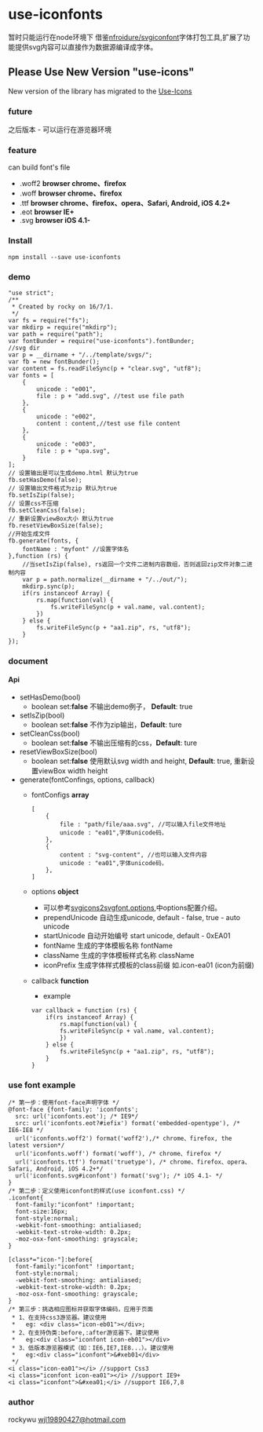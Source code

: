 # use-iconfonts
暂时只能运行在node环境下
借鉴[nfroidure/svgiconfont](https://github.com/nfroidure/svgiconfont)字体打包工具,扩展了功能提供svg内容可以直接作为数据源编译成字体。

## Please Use New Version "use-icons"

New version of the library has migrated to the [Use-Icons](https://www.npmjs.com/package/use-icons)

### future
之后版本 - 可以运行在游览器环境

### feature
can build font's file

* .woff2 **browser chrome、firefox**
* .woff **browser chrome、firefox**
* .ttf **browser chrome、firefox、opera、Safari, Android, iOS 4.2+**
* .eot **browser IE+**
* .svg **browser iOS 4.1-**


### Install
```
npm install --save use-iconfonts
```

### demo
```
"use strict";
/**
 * Created by rocky on 16/7/1.
 */
var fs = require("fs");
var mkdirp = require("mkdirp");
var path = require("path");
var fontBunder = require("use-iconfonts").fontBunder;
//svg dir
var p = __dirname + "/../template/svgs/";
var fb = new fontBunder();
var content = fs.readFileSync(p + "clear.svg", "utf8");
var fonts = [
    {
        unicode : "e001",
        file : p + "add.svg", //test use file path
    },
    {
        unicode : "e002",
        content : content,//test use file content
    },
    {
        unicode : "e003",
        file : p + "upa.svg",
    }
];
// 设置输出是可以生成demo.html 默认为true
fb.setHasDemo(false);
// 设置输出文件格式为zip 默认为true
fb.setIsZip(false);
// 设置css不压缩
fb.setCleanCss(false);
// 重新设置viewBox大小 默认为true
fb.resetViewBoxSize(false);
//开始生成文件
fb.generate(fonts, {
    fontName : "myfont" //设置字体名
},function (rs) {
    //当setIsZip(false), rs返回一个文件二进制内容数组，否则返回zip文件对象二进制内容
    var p = path.normalize(__dirname + "/../out/");
    mkdirp.sync(p);
    if(rs instanceof Array) {
        rs.map(function(val) {
            fs.writeFileSync(p + val.name, val.content);
        })
    } else {
        fs.writeFileSync(p + "aa1.zip", rs, "utf8");
    }
});
```
### document

#### Api

* setHasDemo(bool)
    * boolean  set:**false** 不输出demo例子， **Default**: true
* setIsZip(bool)
    * boolean  set:**false** 不作为zip输出，**Default**: ture
* setCleanCss(bool)
    * boolean  set:**false** 不输出压缩有的css，**Default**: ture
* resetViewBoxSize(bool)
    * boolean  set:**false** 使用默认svg width and height, **Default**: true, 重新设置viewBox width height
* generate(fontConfings, options, callback)
    * fontConfigs  **array**
    
        ```
        [
            {
                file : "path/file/aaa.svg", //可以输入file文件地址
                unicode : "ea01",字体unicode码，
            },
            {
                content : "svg-content", //也可以输入文件内容
                unicode : "ea01",字体unicode码，
            },
        ]
        ```
    * options **object**
        * 可以参考[svgicons2svgfont.options](https://github.com/nfroidure/svgicons2svgfont#svgicons2svgfontoptions),中options配置介绍。
        * prependUnicode 自动生成unicode, default - false, true - auto unicode
        * startUnicode  自动开始编号 start unicode, default - 0xEA01
        * fontName 生成的字体模板名称 fontName
        * className 生成的字体模板样式名称 className
        * iconPrefix 生成字体样式模板的class前缀 如.icon-ea01 (icon为前缀)
    * callback **function**
        * example
        
        ```
        var callback = function (rs) {
            if(rs instanceof Array) {
                rs.map(function(val) {
                fs.writeFileSync(p + val.name, val.content);
                })
            } else {
                fs.writeFileSync(p + "aa1.zip", rs, "utf8");
            }
        }
        ```
        
### use font example
```
/* 第一步：使用font-face声明字体 */
@font-face {font-family: 'iconfonts';
  src: url('iconfonts.eot'); /* IE9*/
  src: url('iconfonts.eot?#iefix') format('embedded-opentype'), /* IE6-IE8 */
  url('iconfonts.woff2') format('woff2'),/* chrome、firefox, the latest version*/
  url('iconfonts.woff') format('woff'), /* chrome、firefox */
  url('iconfonts.ttf') format('truetype'), /* chrome、firefox、opera、Safari, Android, iOS 4.2+*/
  url('iconfonts.svg#iconfont') format('svg'); /* iOS 4.1- */
}
/* 第二步：定义使用iconfont的样式(use iconfont.css) */
.iconfont{
  font-family:"iconfont" !important;
  font-size:16px;
  font-style:normal;
  -webkit-font-smoothing: antialiased;
  -webkit-text-stroke-width: 0.2px;
  -moz-osx-font-smoothing: grayscale;
}

[class*="icon-"]:before{
  font-family:"iconfont" !important;
  font-style:normal;
  -webkit-font-smoothing: antialiased;
  -webkit-text-stroke-width: 0.2px;
  -moz-osx-font-smoothing: grayscale;
}
/* 第三步：挑选相应图标并获取字体编码，应用于页面
 * 1、在支持css3游览器。建议使用
 *   eg: <div class="icon-eb01"></div>;
 * 2、在支持伪类:before,:after游览器下。建议使用
 *   eg:<div class="iconfont icon-eb01"></div>
 * 3、低版本游览器模式（如：IE6,IE7,IE8...）。建议使用
 *   eg:<div class="iconfont">&#xeb01</div>
 */
<i class="icon-ea01"></i> //support Css3
<i class="iconfont icon-ea01"></i> //support IE9+
<i class="iconfont">&#xea01;</i> //support IE6,7,8

```

### author

rockywu <wjl19890427@hotmail.com>


